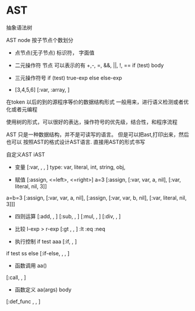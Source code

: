AST 
==================
抽象语法树

AST node 按子节点个数划分
* 点节点(无子节点)
   标识符， 字面值
   
* 二元操作符 节点
   可以表示的有
   +,-,  =, &&, ||, !, ==
   if (test)
       body

* 三元操作符号
  if (test)
      true-exp
  else
      else-exp

 
* [3,4,5,6]
[:var, :array, ]

在token 以后的到的源程序等价的数据结构形式
一般用来，进行语义检测或者优化或者元编程

使用树的形式，可以很好的表达，操作符号的优先级，结合性，和程序流程


AST 只是一种数据结构，并不是可读写的语言。 但是可以把ast,打印出来，然后也可以
按照AST的格式设计AST语言. 直接用AST的形式书写


自定义AST iAST

* 变量
[:var, <type>, <name>, <value>]
type: var, literal, int, string, obj,

* 赋值
[:assign, <=left>, <=right>]
a=3
[:assign, [:var, var, a, nil],
          [:var, literal, nil, 3]]

a=b=3
[:assign, [:var, var, a, nil],
          [:assign, [:var, var, b, nil],
                    [:var, literal, nil, 3]]]

* 四则运算
[:add, <l-exp>, <r-exp>]
[:sub, <l-exp>, <r-exp>]
[:mul, <l-exp>, <r-exp>]
[:div, <l-exp>, <r-exp>]

* 比较
l-exp > r-exp 
[:gt , <l-exp>, <r-exp>]
:lt
:eq
:neq


* 执行控制
if test
    aaa
[:if, <test>, <true-exp>]


if test
    ss
else
[:if-else, <test>, <true-exp>, <else-exp>]

* 函数调用
aa(<args>)

[:call, <name>, <args>]

* 函数定义
aa(args) 
 body

[:def_func <name>, <args>, <body>]
